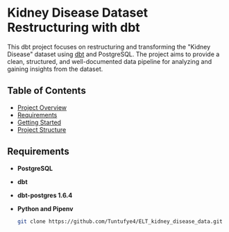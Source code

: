 # Kidney Disease Dataset Restructuring with dbt

This dbt project focuses on restructuring and transforming the "Kidney Disease" dataset using [dbt](https://www.getdbt.com/)  and PostgreSQL. The project aims to provide a clean, structured, and well-documented data pipeline for analyzing and gaining insights from the dataset.

## Table of Contents

- [Project Overview](#project-overview)
- [Requirements](#requirements)
- [Getting Started](#getting-started)
- [Project Structure](#project-structure)


## Requirements


- **PostgreSQL**

- **dbt**

- **dbt-postgres 1.6.4**

- **Python and Pipenv**


  ```bash
  git clone https://github.com/Tuntufye4/ELT_kidney_disease_data.git
 
